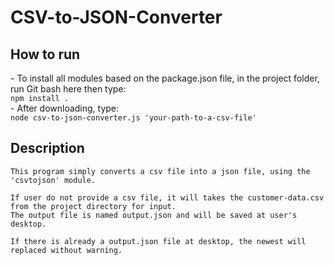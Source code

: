 # CSV-to-JSON-Converter

<h2>How to run</h2>
- To install all modules based on the package.json file, in the project folder, run Git bash here then type: <br>
    <code>npm install .</code><br>
- After downloading, type: <br>
    <code>node csv-to-json-converter.js 'your-path-to-a-csv-file'</code>

<h2>Description</h2>
<p>
    
    This program simply converts a csv file into a json file, using the 'csvtojson' module.
    
    If user do not provide a csv file, it will takes the customer-data.csv from the project directory for input.
    The output file is named output.json and will be saved at user's desktop.
    
    If there is already a output.json file at desktop, the newest will replaced without warning.
</p>
